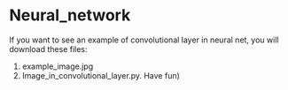 # Neural_network
If you want to see an example of convolutional layer in neural net, you will download these files:
1. example_image.jpg
2. Image_in_convolutional_layer.py.
Have fun)
